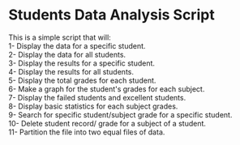 # Students Data Analysis Script
This is a simple script that will:\
1- Display the data for a specific student.\
2- Display the data for all students.\
3- Display the results for a specific student.\
4- Display the results for all students.\
5- Display the total grades for each student.\
6- Make a graph for the student's grades for each subject.\
7- Display the failed students and excellent students.\
8- Display basic statistics for each subject grades.\
9- Search for specific student/subject grade for a specific student.\
10- Delete student record/ grade for a subject of a student.\
11- Partition the file into two equal files of data.